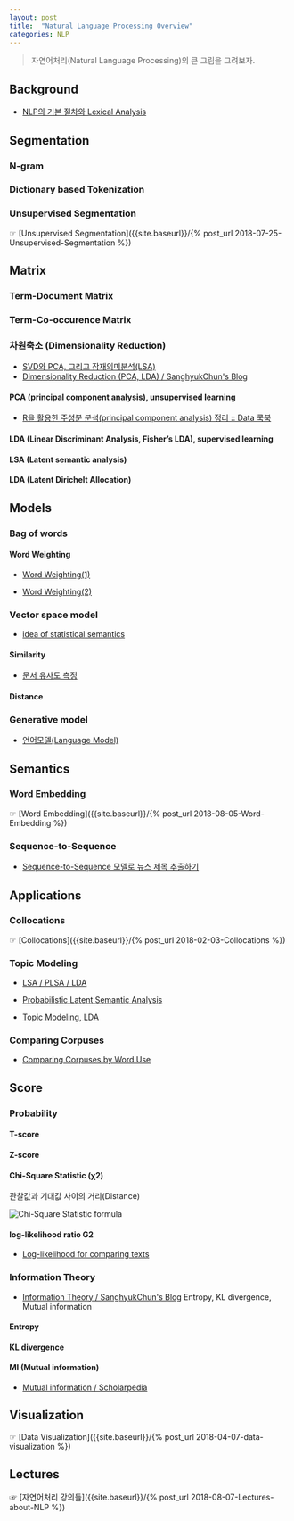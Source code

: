 ```yaml
---
layout: post
title:  "Natural Language Processing Overview"
categories: NLP
---
```



> 자연어처리(Natural Language Processing)의 큰 그림을 그려보자.



## Background

* [NLP의 기본 절차와 Lexical Analysis](https://ratsgo.github.io/natural%20language%20processing/2017/03/22/lexicon/)


## Segmentation

### N-gram

### Dictionary based Tokenization

### Unsupervised  Segmentation

☞ [Unsupervised  Segmentation]({{site.baseurl}}/{% post_url 2018-07-25-Unsupervised-Segmentation %})


## Matrix

### Term-Document Matrix

### Term-Co-occurence Matrix

### 차원축소 (Dimensionality Reduction)

* [SVD와 PCA, 그리고 잠재의미분석(LSA)](https://ratsgo.github.io/from%20frequency%20to%20semantics/2017/04/06/pcasvdlsa/)
* [Dimensionality Reduction (PCA, LDA) / SanghyukChun's Blog](http://sanghyukchun.github.io/72/)

#### PCA (principal component analysis), unsupervised learning

* [R을 활용한 주성분 분석(principal component analysis) 정리 :: Data 쿡북](http://datacookbook.kr/35)

#### LDA (Linear Discriminant Analysis, Fisher’s LDA), supervised learning

#### LSA (Latent semantic analysis)

#### LDA (Latent Dirichelt Allocation)


## Models

### Bag of words

#### Word Weighting

* [Word Weighting(1)](https://ratsgo.github.io/from%20frequency%20to%20semantics/2017/03/28/tfidf/)

* [Word Weighting(2)](https://ratsgo.github.io/from%20frequency%20to%20semantics/2017/04/14/wordweighting/)


### Vector space model

* [idea of statistical semantics](https://ratsgo.github.io/from%20frequency%20to%20semantics/2017/03/10/frequency/)

#### Similarity

* [문서 유사도 측정](https://ratsgo.github.io/from%20frequency%20to%20semantics/2017/04/20/docsim/)

#### Distance


### Generative model

* [언어모델(Language Model)](https://ratsgo.github.io/from%20frequency%20to%20semantics/2017/09/16/LM/)


## Semantics

###  Word Embedding

☞ [Word Embedding]({{site.baseurl}}/{% post_url 2018-08-05-Word-Embedding %})


### Sequence-to-Sequence

* [Sequence-to-Sequence 모델로 뉴스 제목 추출하기](https://ratsgo.github.io/natural%20language%20processing/2017/03/12/s2s/)


## Applications

### Collocations

☞ [Collocations]({{site.baseurl}}/{% post_url 2018-02-03-Collocations %})



### Topic Modeling

* [LSA / PLSA / LDA](https://cs.stanford.edu/~ppasupat/a9online/1140.html)

* [Probabilistic Latent Semantic Analysis](https://ratsgo.github.io/from%20frequency%20to%20semantics/2017/05/25/plsa/)

* [Topic Modeling, LDA](https://ratsgo.github.io/from%20frequency%20to%20semantics/2017/06/01/LDA/)


### Comparing Corpuses

* [Comparing Corpuses by Word Use](http://sappingattention.blogspot.com/2011/10/comparing-corpuses-by-word-use.html)


## Score

### Probability

#### T-score

#### Z-score

#### Chi-Square Statistic (χ2)

관찰값과 기대값 사이의 거리(Distance)

![Chi-Square Statistic formula](http://www.geography-site.co.uk/pages/skills/fieldwork/statimage/chisqu.gif)

#### log-likelihood ratio G2

* [Log-likelihood for comparing texts](http://wordhoard.northwestern.edu/userman/analysis-comparewords.html)

### Information Theory

* [Information Theory / SanghyukChun's Blog](http://sanghyukchun.github.io/62/) Entropy, KL divergence, Mutual information

#### Entropy

#### KL divergence

#### MI (Mutual information)

* [Mutual information / Scholarpedia](http://www.scholarpedia.org/article/Mutual_information)




## Visualization

☞ [Data Visualization]({{site.baseurl}}/{% post_url 2018-04-07-data-visualization %})



## Lectures

☞ [자연어처리 강의들]({{site.baseurl}}/{% post_url 2018-08-07-Lectures-about-NLP %})
